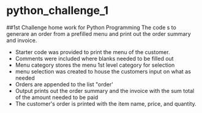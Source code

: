 # python_challenge_1
##1st Challenge home work for Python Programming
The code s to generare an order from a prefilled menu and print out the order summary and invoice.
- Starter code was provided  to print the menu of the customer. 
- Comments were included where blanks needed to be filled out
- Menu category stores the menu 1st level category for selection
- menu selection was created to house the customers input on what as needed
-  Orders are appended to the list "order'
- Output prints out the order summary and the invoice with the sum total of the amount needed to be paid
- The customer's order is printed with the item name, price, and quantity. 


